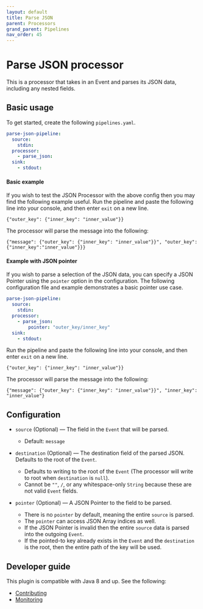 ```yaml
---
layout: default
title: Parse JSON
parent: Processors
grand_parent: Pipelines
nav_order: 45
---
```


<!--- This file may be unnecessary. "JSON" is being renamed to "Parse JSON" in another PR.--->

# Parse JSON processor

This is a processor that takes in an Event and parses its JSON data, including any nested fields.

## Basic usage

To get started, create the following `pipelines.yaml`.
```yaml
parse-json-pipeline:
  source:
    stdin:
  processor:
    - parse_json:
  sink:
    - stdout:
```
#### Basic example

If you wish to test the JSON Processor with the above config then you may find the following example useful.
Run the pipeline and paste the following line into your console, and then enter `exit` on a new line.
```
{"outer_key": {"inner_key": "inner_value"}}
```

The processor will parse the message into the following:
```
{"message": {"outer_key": {"inner_key": "inner_value"}}", "outer_key":{"inner_key":"inner_value"}}}
```
#### Example with JSON pointer

If you wish to parse a selection of the JSON data, you can specify a JSON Pointer using the `pointer` option in the configuration. The following configuration file and example demonstrates a basic pointer use case.
```yaml
parse-json-pipeline:
  source:
    stdin:
  processor:
    - parse_json:
        pointer: "outer_key/inner_key"
  sink:
    - stdout:
```
Run the pipeline and paste the following line into your console, and then enter `exit` on a new line.
```
{"outer_key": {"inner_key": "inner_value"}}
```

The processor will parse the message into the following:
```
{"message": {"outer_key": {"inner_key": "inner_value"}}", "inner_key": "inner_value"}
```

## Configuration

* `source` (Optional) — The field in the `Event` that will be parsed.
    * Default: `message`

* `destination` (Optional) — The destination field of the parsed JSON. Defaults to the root of the `Event`.
    * Defaults to writing to the root of the `Event` (The processor will write to root when `destination` is `null`).
    * Cannot be `""`, `/`, or any whitespace-only `String` because these are not valid `Event` fields.

* `pointer` (Optional) — A JSON Pointer to the field to be parsed.
    * There is no `pointer` by default, meaning the entire `source` is parsed.
    * The `pointer` can access JSON Array indices as well.
    * If the JSON Pointer is invalid then the entire `source` data is parsed into the outgoing `Event`.
    * If the pointed-to key already exists in the `Event` and the `destination` is the root, then the entire path of the key will be used.

## Developer guide

This plugin is compatible with Java 8 and up. See the following: 

<!--- Java 8, or Java 14? Other docs say 14.--->

- [Contributing](https://github.com/opensearch-project/data-prepper/blob/main/CONTRIBUTING.md)
- [Monitoring]({{site.url}}{{site.baseurl}}/data-prepper/monitoring/) <!--- Is this correct?---> 